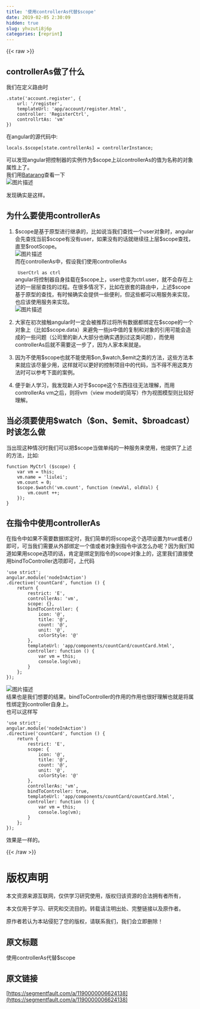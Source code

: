 ```yaml
---
title: '使用controllerAs代替$scope' 
date: 2019-02-05 2:30:09
hidden: true
slug: yhvzuti8j6p
categories: [reprint]
---
```


{{< raw >}}

                    
<h2 id="articleHeader0">controllerAs做了什么</h2>
<p>我们在定义路由时</p>
<div class="widget-codetool" style="display:none;">
      <div class="widget-codetool--inner">
      <span class="selectCode code-tool" data-toggle="tooltip" data-placement="top" title="" data-original-title="全选"></span>
      <span type="button" class="copyCode code-tool" data-toggle="tooltip" data-placement="top" data-clipboard-text=".state('account.register', {
    url: '/register',
    templateUrl: 'app/account/register.html',
    controller: 'RegisterCtrl',
    controllrtAs: 'vm'
})" title="" data-original-title="复制"></span>
      <span type="button" class="saveToNote code-tool" data-toggle="tooltip" data-placement="top" title="" data-original-title="放进笔记"></span>
      </div>
      </div><pre class="hljs less"><code><span class="hljs-selector-class">.state</span>(<span class="hljs-string">'account.register'</span>, {
    <span class="hljs-attribute">url</span>: <span class="hljs-string">'/register'</span>,
    <span class="hljs-attribute">templateUrl</span>: <span class="hljs-string">'app/account/register.html'</span>,
    <span class="hljs-attribute">controller</span>: <span class="hljs-string">'RegisterCtrl'</span>,
    <span class="hljs-attribute">controllrtAs</span>: <span class="hljs-string">'vm'</span>
})</code></pre>
<p>在angular的源代码中:</p>
<div class="widget-codetool" style="display:none;">
      <div class="widget-codetool--inner">
      <span class="selectCode code-tool" data-toggle="tooltip" data-placement="top" title="" data-original-title="全选"></span>
      <span type="button" class="copyCode code-tool" data-toggle="tooltip" data-placement="top" data-clipboard-text="locals.$scope[state.controllerAs] = controllerInstance;" title="" data-original-title="复制"></span>
      <span type="button" class="saveToNote code-tool" data-toggle="tooltip" data-placement="top" title="" data-original-title="放进笔记"></span>
      </div>
      </div><pre class="hljs pf"><code style="word-break: break-word; white-space: initial;">locals.<span class="hljs-variable">$scope</span>[<span class="hljs-keyword">state</span>.controllerAs] = controllerInstance;</code></pre>
<p>可以发现angular把控制器的实例作为$scope上以controllerAs的值为名称的对象属性上了。<br>我们用<a href="https://chrome.google.com/webstore/detail/angularjs-batarang/ighdmehidhipcmcojjgiloacoafjmpfk?utm_source=chrome-app-launcher-info-dialog" rel="nofollow noreferrer" target="_blank">Batarang</a>查看一下<br><span class="img-wrap"><img data-src="/img/bVBWTS" src="https://static.alili.tech/img/bVBWTS" alt="图片描述" title="图片描述" style="cursor: pointer; display: inline;"></span></p>
<p>发现确实是这样。</p>
<h2 id="articleHeader1">为什么要使用controllerAs</h2>
<ol>
<li>
<p>$scope是基于原型进行继承的，比如说当我们查找一个user对象时，angular会先查找当前$scope有没有user，如果没有的话就继续往上层$scope查找，直至$rootScope。<br><span class="img-wrap"><img data-src="/img/bVBW9D" src="https://static.alili.tech/img/bVBW9D" alt="图片描述" title="图片描述" style="cursor: pointer; display: inline;"></span><br>   而在controllerAs中，假设我们使用controllerAs</p>
<p><code> UserCtrl as ctrl </code><br>   angular将控制器自身挂载在$scope上，user也变为ctrl.user，就不会存在上述的一层层查找的过程。在很多情况下，比如在嵌套的路由中，上述$scope基于原型的查找，有时候确实会提供一些便利，但这些都可以用服务来实现，也应该使用服务来实现。<br><span class="img-wrap"><img data-src="/img/bVBXaI" src="https://static.alili.tech/img/bVBXaI" alt="图片描述" title="图片描述" style="cursor: pointer; display: inline;"></span></p>
</li>
<li><p>大家在初次接触angular时一定会被推荐过将所有数据都绑定在$scope的一个对象上（比如$scope.data）来避免一些js中值的复制和对象的引用可能会造成的一些问题（公司里的新人大部分也确实遇到过这类问题），而使用controllerAs后就不需要这一步了，因为人家本来就是。</p></li>
<li><p>因为不使用$scope也就不能使用$on,$watch,$emit之类的方法，这些方法本来就应该尽量少用，这样就可以更好的控制项目中的代码，当不得不用这类方法时可以参考下面的案例。</p></li>
<li><p>便于新人学习，我发现新人对于$scope这个东西往往无法理解，而用controllerAs vm之后，则将vm（view model的简写）作为视图模型则比较好理解。</p></li>
</ol>
<h2 id="articleHeader2">当必须要使用$watch（$on、$emit、$broadcast）时该怎么做</h2>
<p>当出现这种情况时我们可以把$scope当做单纯的一种服务来使用，他提供了上述的方法，比如:</p>
<div class="widget-codetool" style="display:none;">
      <div class="widget-codetool--inner">
      <span class="selectCode code-tool" data-toggle="tooltip" data-placement="top" title="" data-original-title="全选"></span>
      <span type="button" class="copyCode code-tool" data-toggle="tooltip" data-placement="top" data-clipboard-text="function MyCtrl ($scope) {
    var vm = this;
    vm.name = 'liulei';
    vm.count = 0;
    $scope.$watch('vm.count', function (newVal, oldVal) {
        vm.count ++;
    });
}" title="" data-original-title="复制"></span>
      <span type="button" class="saveToNote code-tool" data-toggle="tooltip" data-placement="top" title="" data-original-title="放进笔记"></span>
      </div>
      </div><pre class="hljs php"><code><span class="hljs-function"><span class="hljs-keyword">function</span> <span class="hljs-title">MyCtrl</span> <span class="hljs-params">($scope)</span> </span>{
    <span class="hljs-keyword">var</span> vm = this;
    vm.name = <span class="hljs-string">'liulei'</span>;
    vm.count = <span class="hljs-number">0</span>;
    $scope.$watch(<span class="hljs-string">'vm.count'</span>, <span class="hljs-function"><span class="hljs-keyword">function</span> <span class="hljs-params">(newVal, oldVal)</span> </span>{
        vm.count ++;
    });
}</code></pre>
<h2 id="articleHeader3">在指令中使用controllerAs</h2>
<p>在指令中如果不需要数据绑定时，我们简单的将scope这个选项设置为<em>true</em>或者<em>{}</em>即可，可当我们需要从外部绑定一个值或者对象到指令中该怎么办呢？因为我们知道如果用scope选项的话，肯定是绑定到指令的scope对象上的，这里我们直接使用bindToController选项即可，上代码</p>
<div class="widget-codetool" style="display:none;">
      <div class="widget-codetool--inner">
      <span class="selectCode code-tool" data-toggle="tooltip" data-placement="top" title="" data-original-title="全选"></span>
      <span type="button" class="copyCode code-tool" data-toggle="tooltip" data-placement="top" data-clipboard-text="'use strict';
angular.module('nodeInAction')
.directive('countCard', function () {
    return {
        restrict: 'E',
        controllerAs: 'vm',
        scope: {},
        bindToController: {
            icon: '@',
            title: '@',
            count: '@',
            unit: '@',
            colorStyle: '@'
        },
        templateUrl: 'app/components/countCard/countCard.html',
        controller: function () {
            var vm = this;        
            console.log(vm);
        }
    };
});" title="" data-original-title="复制"></span>
      <span type="button" class="saveToNote code-tool" data-toggle="tooltip" data-placement="top" title="" data-original-title="放进笔记"></span>
      </div>
      </div><pre class="hljs javascript"><code><span class="hljs-meta">'use strict'</span>;
angular.module(<span class="hljs-string">'nodeInAction'</span>)
.directive(<span class="hljs-string">'countCard'</span>, <span class="hljs-function"><span class="hljs-keyword">function</span> (<span class="hljs-params"></span>) </span>{
    <span class="hljs-keyword">return</span> {
        <span class="hljs-attr">restrict</span>: <span class="hljs-string">'E'</span>,
        <span class="hljs-attr">controllerAs</span>: <span class="hljs-string">'vm'</span>,
        <span class="hljs-attr">scope</span>: {},
        <span class="hljs-attr">bindToController</span>: {
            <span class="hljs-attr">icon</span>: <span class="hljs-string">'@'</span>,
            <span class="hljs-attr">title</span>: <span class="hljs-string">'@'</span>,
            <span class="hljs-attr">count</span>: <span class="hljs-string">'@'</span>,
            <span class="hljs-attr">unit</span>: <span class="hljs-string">'@'</span>,
            <span class="hljs-attr">colorStyle</span>: <span class="hljs-string">'@'</span>
        },
        <span class="hljs-attr">templateUrl</span>: <span class="hljs-string">'app/components/countCard/countCard.html'</span>,
        <span class="hljs-attr">controller</span>: <span class="hljs-function"><span class="hljs-keyword">function</span> (<span class="hljs-params"></span>) </span>{
            <span class="hljs-keyword">var</span> vm = <span class="hljs-keyword">this</span>;        
            <span class="hljs-built_in">console</span>.log(vm);
        }
    };
});</code></pre>
<p><span class="img-wrap"><img data-src="/img/bVBXoq" src="https://static.alili.tech/img/bVBXoq" alt="图片描述" title="图片描述" style="cursor: pointer;"></span><br>结果也是我们想要的结果。bindToController的作用的作用也很好理解也就是将属性绑定到controller自身上。<br>也可以这样写</p>
<div class="widget-codetool" style="display:none;">
      <div class="widget-codetool--inner">
      <span class="selectCode code-tool" data-toggle="tooltip" data-placement="top" title="" data-original-title="全选"></span>
      <span type="button" class="copyCode code-tool" data-toggle="tooltip" data-placement="top" data-clipboard-text="'use strict';
angular.module('nodeInAction')
.directive('countCard', function () {
    return {
        restrict: 'E',
        scope: {
            icon: '@',
            title: '@',
            count: '@',
            unit: '@',
            colorStyle: '@'
        },
        controllerAs: 'vm',
        bindToController: true,
        templateUrl: 'app/components/countCard/countCard.html',
        controller: function () {
            var vm = this;        
            console.log(vm);
        }
    };
});" title="" data-original-title="复制"></span>
      <span type="button" class="saveToNote code-tool" data-toggle="tooltip" data-placement="top" title="" data-original-title="放进笔记"></span>
      </div>
      </div><pre class="hljs javascript"><code><span class="hljs-meta">'use strict'</span>;
angular.module(<span class="hljs-string">'nodeInAction'</span>)
.directive(<span class="hljs-string">'countCard'</span>, <span class="hljs-function"><span class="hljs-keyword">function</span> (<span class="hljs-params"></span>) </span>{
    <span class="hljs-keyword">return</span> {
        <span class="hljs-attr">restrict</span>: <span class="hljs-string">'E'</span>,
        <span class="hljs-attr">scope</span>: {
            <span class="hljs-attr">icon</span>: <span class="hljs-string">'@'</span>,
            <span class="hljs-attr">title</span>: <span class="hljs-string">'@'</span>,
            <span class="hljs-attr">count</span>: <span class="hljs-string">'@'</span>,
            <span class="hljs-attr">unit</span>: <span class="hljs-string">'@'</span>,
            <span class="hljs-attr">colorStyle</span>: <span class="hljs-string">'@'</span>
        },
        <span class="hljs-attr">controllerAs</span>: <span class="hljs-string">'vm'</span>,
        <span class="hljs-attr">bindToController</span>: <span class="hljs-literal">true</span>,
        <span class="hljs-attr">templateUrl</span>: <span class="hljs-string">'app/components/countCard/countCard.html'</span>,
        <span class="hljs-attr">controller</span>: <span class="hljs-function"><span class="hljs-keyword">function</span> (<span class="hljs-params"></span>) </span>{
            <span class="hljs-keyword">var</span> vm = <span class="hljs-keyword">this</span>;        
            <span class="hljs-built_in">console</span>.log(vm);
        }
    };
});</code></pre>
<p>效果是一样的。</p>

                
{{< /raw >}}

# 版权声明
本文资源来源互联网，仅供学习研究使用，版权归该资源的合法拥有者所有，

本文仅用于学习、研究和交流目的。转载请注明出处、完整链接以及原作者。

原作者若认为本站侵犯了您的版权，请联系我们，我们会立即删除！

## 原文标题
使用controllerAs代替$scope

## 原文链接
[https://segmentfault.com/a/1190000006624138](https://segmentfault.com/a/1190000006624138)

